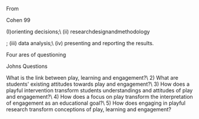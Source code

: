 From

Cohen 99

(I)orienting decisions;\ (ii) researchdesignandmethodology

; (iii) data analysis;\ (iv) presenting and reporting the results.

Four ares of questioning

Johns Questions

What is the link between play, learning and engagement?\ 2) What are students' existing attitudes towards play and engagement?\ 3) How does a playful intervention transform students understandings and attitudes of play and engagement?\ 4) How does a focus on play transform the interpretation of engagement as an educational goal?\ 5) How does engaging in playful research transform conceptions of play, learning and engagement? 